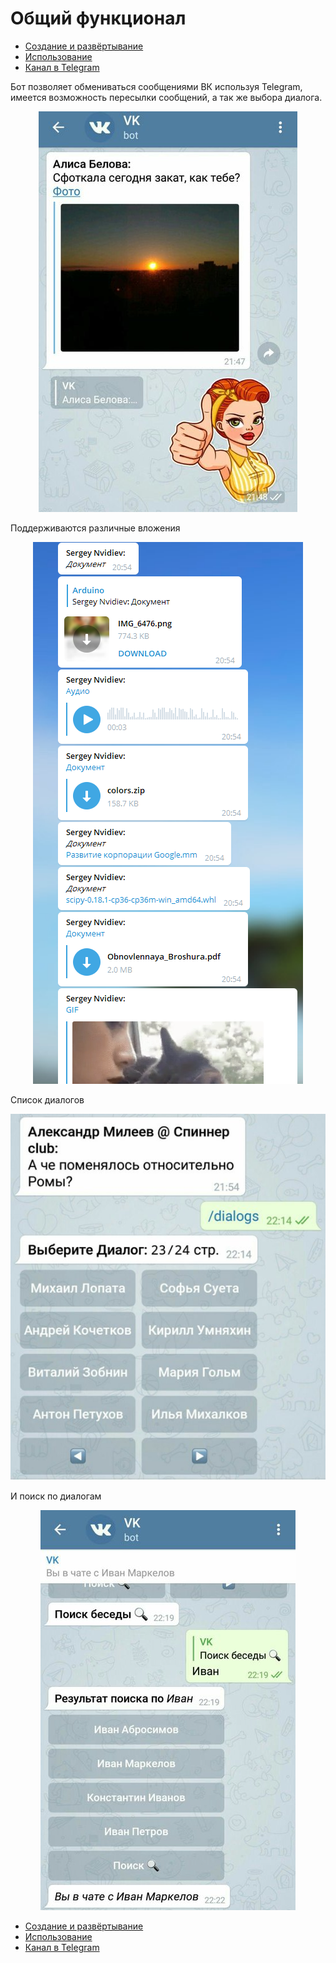 # Общий функционал

- [Создание и развёртывание](installation/README.md)
- [Использование](usage/README.md)
- [Канал в Telegram](https://t.me/tg_vk)

Бот позволяет обмениваться сообщениями ВК используя Telegram, имеется возможность пересылки сообщений, а так же выбора диалога.
<p align="center"><img src ="assets/rsz_sunset (1).jpg" /></p>

Поддерживаются различные вложения

<p align="center"><img src ="assets/documents.PNG" /></p>


Список диалогов
<p align="center"><img src ="assets/rsz_dialogs (1).jpg" /></p>

И поиск по диалогам

<p align="center"><img src ="assets/rsz_search (1).jpg" /></p>

- [Создание и развёртывание](installation/README.md)
- [Использование](usage/README.md)
- [Канал в Telegram](https://t.me/tg_vk)
